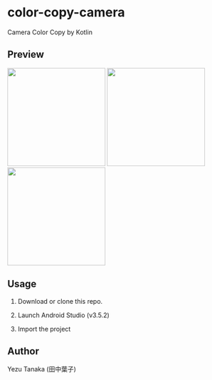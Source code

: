 # color-copy-camera
Camera Color Copy by Kotlin

## Preview

<img src="https://user-images.githubusercontent.com/52668105/91458308-51aeda80-e8c0-11ea-8064-ebe362e61125.png" width="220"> <img src="https://user-images.githubusercontent.com/52668105/91458333-5b384280-e8c0-11ea-8773-9a2cdfbfe811.png" width="220"> <img src="https://user-images.githubusercontent.com/52668105/91458335-5c696f80-e8c0-11ea-882a-e5a50f0a1246.png" width="220">

## Usage

1. Download or clone this repo.

2. Launch Android Studio (v3.5.2)

3. Import the project

## Author
Yezu Tanaka (田中葉子)
